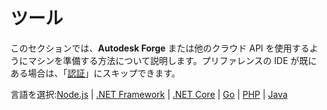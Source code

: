 # ツール

このセクションでは、**Autodesk Forge** または他のクラウド API を使用するようにマシンを準備する方法について説明します。プリファレンスの IDE が既にある場合は、「[認証](oauth/)」にスキップできます。

言語を選択:[Node.js](environment/tools/nodejs) | [.NET Framework](environment/tools/net) | [.NET Core](environment/tools/netcore) | [Go](environment/tools/go) | [PHP](environment/tools/php) | [Java](environment/tools/java)


